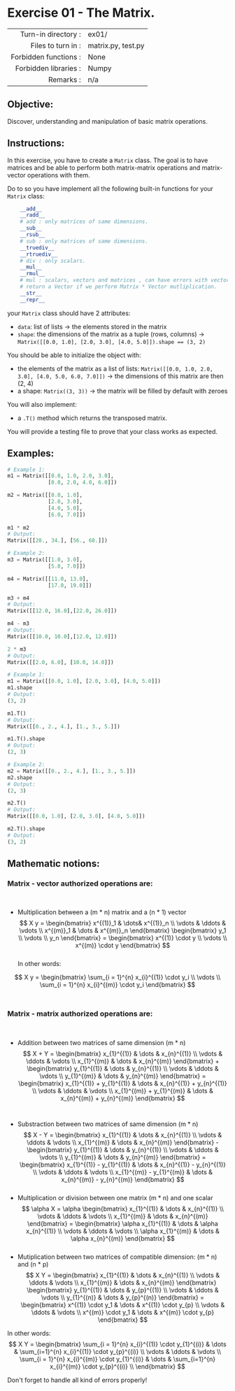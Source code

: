 # Exercise 01 - The Matrix.

|                         |                     |
| -----------------------:| ------------------- |
|   Turn-in directory :   |  ex01/              |
|   Files to turn in :    |  matrix.py, test.py |
|   Forbidden functions : |  None               |
|   Forbidden libraries : |  Numpy              |
|   Remarks :             |  n/a                |

## Objective:
Discover, understanding and manipulation of basic matrix operations.


## Instructions:

In this exercise, you have to create a `Matrix` class. The goal is to have matrices and be able to perform both matrix-matrix operations and matrix-vector operations with them.

Do to so you have implement all the following built-in functions for your `Matrix` class:

```py
    __add__
    __radd__
    # add : only matrices of same dimensions.
    __sub__
    __rsub__
    # sub : only matrices of same dimensions.
    __truediv__
    __rtruediv__
    # div : only scalars.
    __mul__
    __rmul__
    # mul : scalars, vectors and matrices , can have errors with vectors and matrices, 
    # return a Vector if we perform Matrix * Vector mutliplication.
    __str__
    __repr__
```

your `Matrix` class should have 2 attributes:  
* `data`: list of lists &rarr; the elements stored in the matrix
* `shape`: the dimensions of the matrix as a tuple (rows, columns) &rarr; `Matrix([[0.0, 1.0], [2.0, 3.0], [4.0, 5.0]]).shape == (3, 2)`

You should be able to initialize the object with:  
* the elements of the matrix as a list of lists: `Matrix([[0.0, 1.0, 2.0, 3.0], [4.0, 5.0, 6.0, 7.0]])` &rarr; the dimensions of this matrix are then (2, 4)
* a shape: `Matrix((3, 3))` &rarr; the matrix will be filled by default with zeroes  

You will also implement:
* a `.T()` method which returns the transposed matrix.

You will provide a testing file to prove that your class works as expected.  

## Examples:

```py
# Example 1:
m1 = Matrix([[0.0, 1.0, 2.0, 3.0], 
             [0.0, 2.0, 4.0, 6.0]])

m2 = Matrix([[0.0, 1.0],
             [2.0, 3.0],
             [4.0, 5.0],
             [6.0, 7.0]])
             
m1 * m2
# Output:
Matrix([[28., 34.], [56., 68.]])

# Example 2:
m3 = Matrix([[1.0, 3.0], 
             [5.0, 7.0]])

m4 = Matrix([[11.0, 13.0], 
             [17.0, 19.0]])

m3 + m4
# Output:
Matrix([[12.0, 16.0],[22.0, 26.0]])

m4 - m3
# Output:
Matrix([[10.0, 10.0],[12.0, 12.0]])

2 * m3
# Output:
Matrix([[2.0, 6.0], [10.0, 14.0]])
```

```py
# Example 1:
m1 = Matrix([[0.0, 1.0], [2.0, 3.0], [4.0, 5.0]])
m1.shape
# Output:
(3, 2)

m1.T()
# Output:
Matrix([[0., 2., 4.], [1., 3., 5.]])

m1.T().shape
# Output:
(2, 3)

# Example 2:
m2 = Matrix([[0., 2., 4.], [1., 3., 5.]])
m2.shape
# Output:
(2, 3)

m2.T()
# Output:
Matrix([[0.0, 1.0], [2.0, 3.0], [4.0, 5.0]])

m2.T().shape
# Output:
(3, 2)
```
## Mathematic notions:
### Matrix - vector authorized operations are:
​
- Multiplication between a (m * n) matrix and a (n * 1) vector
$$
X y = 
\begin{bmatrix} x^{(1)}_1 & \dots& x^{(1)}_n \\ 
\vdots & \ddots & \vdots \\ 
x^{(m)}_1 & \dots & x^{(m)}_n
\end{bmatrix}  
\begin{bmatrix} 
y_1 \\
\vdots \\ 
y_n 
\end{bmatrix} 
= 
\begin{bmatrix} x^{(1)} \cdot y \\ \vdots  \\ x^{(m)} \cdot y \end{bmatrix}
$$  
​
In other words:

$$
X y = \begin{bmatrix} \sum_{i = 1}^{n} x_{i}^{(1)} \cdot y_i \\ \vdots \\ \sum_{i = 1}^{n} x_{i}^{(m)} \cdot y_i \end{bmatrix}
$$ 
​
### Matrix - matrix authorized operations are:
​
- Addition between two matrices of same dimension (m * n)
$$
X + Y = 
\begin{bmatrix} 
x_{1}^{(1)} & \dots & x_{n}^{(1)}  \\ 
\vdots & \ddots & \vdots \\ 
x_{1}^{(m)} & \dots & x_{n}^{(m)} 
\end{bmatrix} +  
\begin{bmatrix} 
y_{1}^{(1)} & \dots & y_{n}^{(1)}  \\ 
\vdots & \ddots & \vdots \\ 
y_{1}^{(m)} & \dots & y_{n}^{(m)} 
\end{bmatrix} = 
\begin{bmatrix} 
x_{1}^{(1)} + y_{1}^{(1)}  & \dots & x_{n}^{(1)} + y_{n}^{(1)}  \\ 
\vdots & \ddots & \vdots \\ 
x_{1}^{(m)} + y_{1}^{(m)} & \dots & x_{n}^{(m)} + y_{n}^{(m)}
\end{bmatrix}
$$  
​
- Substraction between two matrices of same dimension (m * n)
$$
X - Y = 
\begin{bmatrix} 
x_{1}^{(1)} & \dots & x_{n}^{(1)}  \\ 
\vdots & \ddots & \vdots \\ 
x_{1}^{(m)} & \dots & x_{n}^{(m)} 
\end{bmatrix} - 
\begin{bmatrix} 
y_{1}^{(1)} & \dots & y_{n}^{(1)}  \\ 
\vdots & \ddots & \vdots \\ 
y_{1}^{(m)} & \dots & y_{n}^{(m)} 
\end{bmatrix} = 
\begin{bmatrix} 
x_{1}^{(1)} - y_{1}^{(1)}  & \dots & x_{n}^{(1)} - y_{n}^{(1)}  \\ 
\vdots & \ddots & \vdots \\ 
x_{1}^{(m)} - y_{1}^{(m)} & \dots & x_{n}^{(m)} - y_{n}^{(m)}
\end{bmatrix}
$$ 
​
- Multiplication or division between one matrix (m * n) and one scalar
$$
\alpha X = 
\alpha \begin{bmatrix} 
x_{1}^{(1)} & \dots & x_{n}^{(1)}  \\ 
\vdots & \ddots & \vdots \\ 
x_{1}^{(m)} & \dots & x_{n}^{(m)} 
\end{bmatrix} 
= 
\begin{bmatrix} 
\alpha x_{1}^{(1)}  & \dots & \alpha x_{n}^{(1)}  \\ 
\vdots & \ddots & \vdots \\ 
\alpha x_{1}^{(m)} & \dots & \alpha x_{n}^{(m)}
\end{bmatrix}
$$ 
​
- Mutiplication between two matrices of compatible dimension: (m * n) and (n * p)
$$
X  Y = 
\begin{bmatrix} 
x_{1}^{(1)} & \dots & x_{n}^{(1)}  \\ 
\vdots & \ddots & \vdots \\ 
x_{1}^{(m)} & \dots & x_{n}^{(m)} 
\end{bmatrix}  
\begin{bmatrix} 
y_{1}^{(1)} & \dots & y_{p}^{(1)}  \\ 
\vdots & \ddots & \vdots \\ 
y_{1}^{(n)} & \dots & y_{p}^{(n)} 
\end{bmatrix} = 
\begin{bmatrix} 
x^{(1)} \cdot y_1  & \dots & x^{(1)} \cdot y_{p} \\ 
\vdots & \ddots & \vdots \\ 
x^{(m)} \cdot y_1 & \dots & x^{(m)} \cdot y_{p}
\end{bmatrix}
$$ 

In other words:
$$
X Y = 
\begin{bmatrix} 
\sum_{i = 1}^{n} x_{i}^{(1)} \cdot y_{1}^{(i)} & \dots & \sum_{i=1}^{n} x_{i}^{(1)} \cdot y_{p}^{(i)} \\
\vdots & \ddots & \vdots \\ 
\sum_{i = 1}^{n} x_{i}^{(m)} \cdot y_{1}^{(i)} & \dots & \sum_{i=1}^{n} x_{i}^{(m)} \cdot y_{p}^{(i)} \\
\end{bmatrix}
$$  

Don't forget to handle all kind of errors properly!
